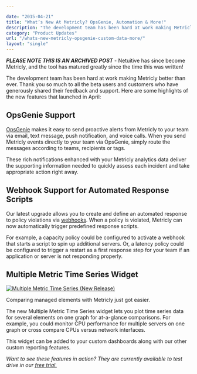 ```yaml
---

date: "2015-04-21"
title: "What’s New At Metricly? OpsGenie, Automation & More!"
description: "The development team has been hard at work making Metricly better than ever. Thank you to all the beta users who have shared feedback on new features."
category: "Product Updates"
url: "/whats-new-metricly-opsgenie-custom-data-more/"
layout: "single"
---
```

***PLEASE NOTE THIS IS AN ARCHIVED POST*** - Netuitive has since become Metricly, and the tool has matured greatly since the time this was written!

The development team has been hard at work making Metricly better than ever.  Thank you so much to all the beta users and customers who have generously shared their feedback and support.  Here are some highlights of the new features that launched in April:

OpsGenie Support
----------------

[OpsGenie](https://www.opsgenie.com/) makes it easy to send proactive alerts from Metricly to your team via email, text message, push notification, and voice calls. When you send Metricly events directly to your team via OpsGenie, simply route the messages according to teams, recipients or tags.

These rich notifications enhanced with your Metricly analytics data deliver the supporting information needed to quickly assess each incident and take appropriate action right away.

Webhook Support for Automated Response Scripts
----------------------------------------------

Our latest upgrade allows you to create and define an automated response to policy violations via [webhooks](https://en.wikipedia.org/wiki/Webhook).  When a policy is violated, Metricly can now automatically trigger predefined response scripts.

For example, a capacity policy could be configured to activate a webhook that starts a script to spin up additional servers.  Or, a latency policy could be configured to trigger a restart as a first response step for your team if an application or server is not responding properly.

Multiple Metric Time Series Widget
----------------------------------

[![Multiple Metric Time Series (New Release)](https://s3-us-west-2.amazonaws.com/com-netuitive-app-usw2-public/wp-content/uploads/2016/03/MultipleMeticTimeSeries.jpg)](https://s3-us-west-2.amazonaws.com/com-netuitive-app-usw2-public/wp-content/uploads/2016/03/MultipleMeticTimeSeries.jpg)

Comparing managed elements with Metricly just got easier.

The new Multiple Metric Time Series widget lets you plot time series data for several elements on one graph for at-a-glance comparisons.  For example, you could monitor CPU performance for multiple servers on one graph or cross compare CPUs versus network interfaces.

This widget can be added to your custom dashboards along with our other custom reporting features.

*Want to see these features in action? They are currently available to test drive in our [free trial.](/signup)*

